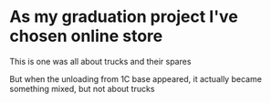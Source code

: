 # As my graduation project I've chosen online store
This is one was all about trucks and their spares

But when the unloading from 1C base appeared, it actually became something mixed,
 but not about trucks
